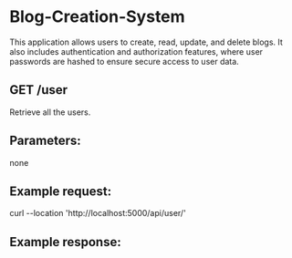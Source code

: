 # Blog-Creation-System
This application allows users to create, read, update, and delete blogs. It also includes authentication and authorization features, where user passwords are hashed to ensure secure access to user data.


## GET /user
Retrieve all the users.
## Parameters:
none
## Example request:
curl --location 'http://localhost:5000/api/user/'
## Example response:
